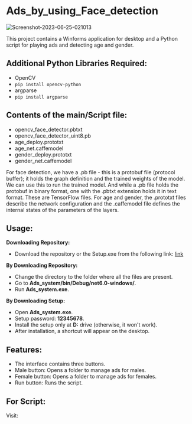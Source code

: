 <h1>Ads_by_using_Face_detection</h1>
<img src="https://i.ibb.co/72tBntP/Screenshot-2023-06-25-021013.png" alt="Screenshot-2023-06-25-021013">

<p>This project contains a Winforms application for desktop and a Python script for playing ads and detecting age and gender.</p>

<h2>Additional Python Libraries Required:</h2>
<ul>
  <li>OpenCV</li>
  <li><code>pip install opencv-python</code></li>
  <li>argparse</li>
  <li><code>pip install argparse</code></li>
</ul>

<h2>Contents of the main/Script file:</h2>
<ul>
  <li>opencv_face_detector.pbtxt</li>
  <li>opencv_face_detector_uint8.pb</li>
  <li>age_deploy.prototxt</li>
  <li>age_net.caffemodel</li>
  <li>gender_deploy.prototxt</li>
  <li>gender_net.caffemodel</li>
</ul>

<p>For face detection, we have a .pb file - this is a protobuf file (protocol buffer); it holds the graph definition and the trained weights of the model. We can use this to run the trained model. And while a .pb file holds the protobuf in binary format, one with the .pbtxt extension holds it in text format. These are TensorFlow files. For age and gender, the .prototxt files describe the network configuration and the .caffemodel file defines the internal states of the parameters of the layers.</p>

<h2>Usage:</h2>
<p><b>Downloading Repository:</b></p>
<ul>
  <li>Download the repository or the Setup.exe from the following link:
    <a href="https://drive.google.com/file/d/1WjhLqJZyNEuX_U8yyvdtAx0gSHOW--n3/view?usp=sharing">link</a>
  </li>
</ul>
<p><b>By Downloading Repository:</b></p>
<ul>
  <li>Change the directory to the folder where all the files are present.</li>
  <li>Go to <b>Ads_system/bin/Debug/net6.0-windows/</b>.</li>
  <li>Run <b>Ads_system.exe</b>.</li>
</ul>
<p><b>By Downloading Setup:</b></p>
<ul>
  <li>Open <b>Ads_system.exe</b>.</li>
  <li>Setup password: <b>12345678</b>.</li>
  <li>Install the setup only at <b>D:</b> drive (otherwise, it won't work).</li>
  <li>After installation, a shortcut will appear on the desktop.</li>
</ul>

<h2>Features:</h2>
<ul>
  <li>The interface contains three buttons.</li>
  <li>Male button: Opens a folder to manage ads for males.</li>
  <li>Female button: Opens a folder to manage ads for females.</li>
  <li>Run button: Runs the script.</li>
</ul>

<h2>For Script:</h2>
<p>Visit:  </p>
</body>

</html>
